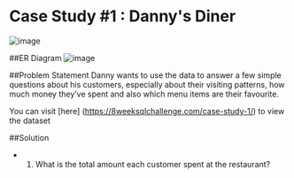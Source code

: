 # Case Study #1 : Danny's Diner
![image](https://github.com/benjiBase/8-week-sql-challenge/assets/70194504/6b3e0934-4fd4-4bef-9b3b-a5b206e48e95)

##ER Diagram
![image](https://github.com/benjiBase/8-week-sql-challenge/assets/70194504/eb76a777-f7c9-4959-bae0-4b8781c648bb)

##Problem Statement
Danny wants to use the data to answer a few simple questions about his customers, especially about their visiting patterns, how much money they’ve spent and also which menu items are their favourite. 

You can visit [here] (https://8weeksqlchallenge.com/case-study-1/) to view the dataset

##Solution

* 1. What is the total amount each customer spent at the restaurant?
